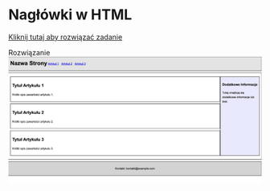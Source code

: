 # Nagłówki w HTML
[Kliknij tutaj aby rozwiązać zadanie](https://githubbox.com/Publishing-School/html-zdanie-html-semantyczny)


Rozwiązanie
![image info](./zadanie.png)

